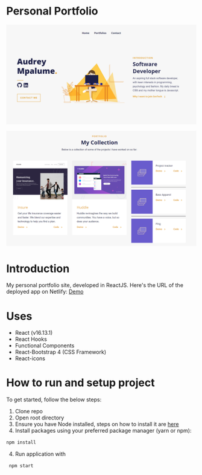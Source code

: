 # Personal Portfolio
![Home-page](./src/assets/home.png)

![Projects](./src/assets/projects.png)

# Introduction

 My personal portfolio site, developed in ReactJS.
 Here's the URL of the deployed app on Netlify:
[Demo](https://audreythando-portfolio.netlify.app/)

# Uses

* React (v16.13.1)
* React Hooks
* Functional Components
* React-Bootstrap 4 (CSS Framework)
* React-icons

# How to run and setup project

To get started, follow the below steps:

1. Clone repo
2. Open root directory
3. Ensure you have Node installed, steps on how to install it are [here](https://www.guru99.com/download-install-node-js.html)
4. Install packages using your preferred package manager (yarn or npm):
 ```sh
 npm install
```
4. Run application with
```sh
 npm start
```
